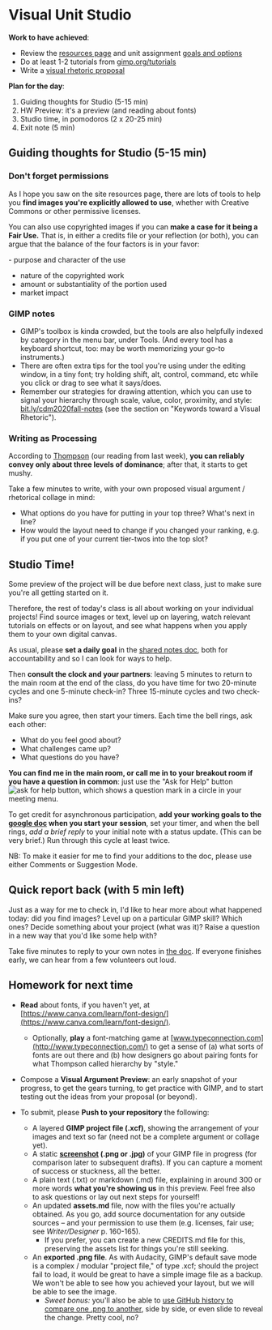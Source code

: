 
# Visual Unit Studio

**Work to have achieved**:
* Review the [resources page]({{site.github_url}}/resources) and unit assignment [goals and options](https://github.com/benmiller314/visual-argument-2020fall#project-2-visual-argument--rhetorical-collage)
* Do at least 1-2 tutorials from [gimp.org/tutorials](https://gimp.org/tutorials)
* Write a [visual rhetoric proposal]({{site.github.issues_url}})

**Plan for the day**:

1. Guiding thoughts for Studio (5-15 min)
2. HW Preview: it's a preview (and reading about fonts)
3. Studio time, in pomodoros (2 x 20-25 min)
4. Exit note (5 min)


## Guiding thoughts for Studio (5-15 min)

### Don't forget permissions
As I hope you saw on the site resources page, there are lots of tools to help you **find images you're explicitly allowed to use**, whether with Creative Commons or other permissive licenses.

You can also use copyrighted images if you can **make a case for it being a Fair Use.** That is, in either a credits file or your reflection (or both), you can argue that the balance of the four factors is in your favor:

- purpose and character of the use
- nature of the copyrighted work
- amount or substantiality of the portion used
- market impact

### GIMP notes
* GIMP's toolbox is kinda crowded, but the tools are also helpfully indexed by category in the menu bar, under Tools. (And every tool has a keyboard shortcut, too: may be worth memorizing your go-to instruments.)
* There are often extra tips for the tool you're using under the editing window, in a tiny font; try holding shift, alt, control, command, etc while you click or drag to see what it says/does.
* Remember our strategies for drawing attention, which you can use to signal your hierarchy through scale, value, color, proximity, and style: [bit.ly/cdm2020fall-notes](http://bit.ly/cdm2020fall-notes#heading=h.z55p3g78u32k) (see the section on "Keywords toward a Visual Rhetoric").

### Writing as Processing
According to [Thompson](https://www.thetypetree.com/blog/graphic-design-101-dominancehierarchy) (our reading from last week), **you can reliably convey only about three levels of dominance**; after that, it starts to get mushy.

<div class="alert alert-success">
Take a few minutes to write, with your own proposed visual argument / rhetorical collage in mind:
<ul>
<li>What options do you have for putting in your top three? What's next in line?</li>
<li>How would the layout need to change if you changed your ranking, e.g. if you put one of your current tier-twos into the top slot?</li>
</ul>
</div>


## Studio Time!
Some preview of the project will be due before next class, just to make sure you're all getting started on it.

Therefore, the rest of today's class is all about working on your individual projects! Find source images or text, level up on layering, watch relevant tutorials on effects or on layout, and see what happens when you apply them to your own digital canvas.

<div class="alert alert-info">
<p>As usual, please <strong>set a daily goal</strong> in the <a href="http://bit.ly/cdm2020fall-notes#heading=h.eoho7hxxyl3w">shared notes doc</a>, both for accountability and so I can look for ways to help.</p>
</div>

Then **consult the clock and your partners**: leaving 5 minutes to return to the main room at the end of the class, do you have time for two 20-minute cycles and one 5-minute check-in? Three 15-minute cycles and two check-ins?

Make sure you agree, then start your timers. Each time the bell rings, ask each other:

* What do you feel good about?
* What challenges came up?
* What questions do you have?

**You can find me in the main room, or call me in to your breakout room if you have a question in common**: just use the "Ask for Help" button ![ask for help button, which shows a question mark in a circle](https://assets.zoom.us/images/en-us/desktop/generic/in-meeting/ask-for-help-icon.png) in your meeting menu.



<div class="alert alert-warning"><p>To get credit for asynchronous participation, <strong>add your working goals to the <a href="http://bit.ly/cdm2020fall-notes#heading=h.eoho7hxxyl3w">google doc</a> when you start your session</strong>, set your timer, and when the bell rings, <em>add a brief reply</em> to your initial note with a status update. (This can be very brief.) Run through this cycle at least twice.</p>

<p>NB: To make it easier for me to find your additions to the doc, please use either Comments or Suggestion Mode.</p>
</div>


## Quick report back (with 5 min left)

Just as a way for me to check in, I'd like to hear more about what happened today: did you find images? Level up on a particular GIMP skill? Which ones? Decide something about your project (what was it)? Raise a question in a new way that you'd like some help with?

Take five minutes to reply to your own notes in <a href="http://bit.ly/cdm2020fall-notes#heading=h.eoho7hxxyl3w">the doc</a>. If everyone finishes early, we can hear from a few volunteers out loud.


## Homework for next time

* **Read** about fonts, if you haven't yet, at [https://www.canva.com/learn/font-design/](https://www.canva.com/learn/font-design/).
   - Optionally, **play** a font-matching game at [www.typeconnection.com](http://www.typeconnection.com/) to get a sense of (a) what sorts of fonts are out there and (b) how designers go about pairing fonts for what Thompson called hierarchy by "style."

* Compose a **Visual Argument Preview**: an early snapshot of your progress, to get the gears turning, to get practice with GIMP, and to start testing out the ideas from your proposal (or beyond).
* To submit, please **Push to your repository** the following:
   <ul>
   <li> A layered <strong>GIMP project file (.xcf)</strong>, showing the arrangement of your images and text so far (need not be a complete argument or collage yet).</li>
   <li> A static <strong><a href="https://www.take-a-screenshot.org/">screenshot</a> (.png or .jpg)</strong> of your GIMP file in progress (for comparison later to subsequent drafts). If you can capture a moment of success or stuckness, all the better.</li>
   <li> A plain text (.txt) or markdown (.md) file, explaining in around 300 or more words <strong>what you're showing us</strong> in this preview. Feel free also to ask questions or lay out next steps for yourself!</li>
   <li> An updated <strong>assets.md</strong> file, now with the files you're actually obtained. As you go, add source documentation for any outside sources – and your permission to use them (e.g. licenses, fair use; see <em>Writer/Designer</em> p. 160-165). <ul><li>If you prefer, you can create a new CREDITS.md file for this, preserving the assets list for things you're still seeking.</li></ul></li>
   <li>An <strong>exported .png file</strong>. As with Audacity, GIMP's default save mode is a complex / modular "project file," of type .xcf; should the project fail to load, it would be great to have a simple image file as a backup. We won't be able to see how you achieved your layout, but we will be able to see the image. <ul><li><em>Sweet bonus:</em> you'll also be able to <a href="https://docs.github.com/en/free-pro-team@latest/github/managing-files-in-a-repository/rendering-and-diffing-images">use GitHub history to compare one .png to another</a>, side by side, or even slide to reveal the change. Pretty cool, no?</li></ul></li>
   </ul>

